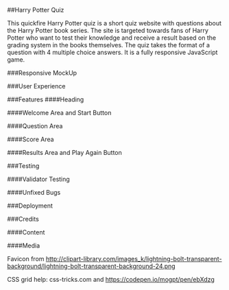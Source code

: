##Harry Potter Quiz

This quickfire Harry Potter quiz is a short quiz website with questions about the Harry Potter book series. The site is targeted towards fans of Harry Potter who want to test their knowledge and receive a result based on the grading system in the books themselves. The quiz takes the format of a question with 4 multiple choice answers. It is a fully responsive JavaScript game.

###Responsive MockUp

###User Experience

###Features
####Heading

####Welcome Area and Start Button

####Question Area

####Score Area

####Results Area and Play Again Button

###Testing

####Validator Testing

####Unfixed Bugs

###Deployment

###Credits

####Content

####Media



Favicon from http://clipart-library.com/images_k/lightning-bolt-transparent-background/lightning-bolt-transparent-background-24.png

CSS grid help: css-tricks.com and https://codepen.io/mogpt/pen/ebXdzg
